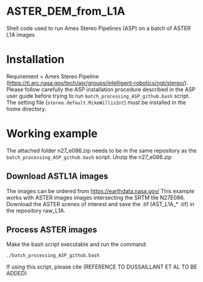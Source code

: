 # ASTER_DEM_from_L1A
Shell code used to run Ames Stereo Pipelines (ASP) on a batch of ASTER L1A images

# Installation
Requirement = Ames Stereo Pipeline (https://ti.arc.nasa.gov/tech/asr/groups/intelligent-robotics/ngt/stereo/). Please follow carefully the ASP installation procedure described in the ASP user guide before trying to run `batch_processing_ASP_github.bash` script. 
The setting file (`stereo.default.MikeWillisInt`) must be installed in the home directory.

# Working example
The attached folder n27_e086.zip needs to be in the same repository as the `batch_processing_ASP_github.bash` script.
Unzip the n27_e086.zip

## Download ASTL1A images
The images can be ordered from https://earthdata.nasa.gov/
This example works with ASTER images images intersecting the SRTM tile N27E086. Download the ASTER scenes of interest and save the .tif (AST_L1A_* .tif) in the repository raw_L1A.

## Process ASTER images
Make the bash script executable and run the command:

    ./batch_processing_ASP_github.bash

If using this script, please cite (REFERENCE TO DUSSAILLANT ET AL TO BE ADDED)
